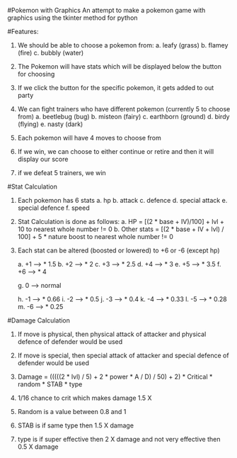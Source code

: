 #Pokemon with Graphics
An attempt to make a pokemon game with graphics using the tkinter method for python

#Features:
1. We should be able to choose a pokemon from:
	a. leafy (grass)
	b. flamey (fire)
	c. bubbly (water)

2. The Pokemon will have stats which will be displayed below the button for choosing

3. If we click the button for the specific pokemon, it gets added to out party

4. We can fight trainers who have different pokemon (currently 5 to choose from)
	a. beetlebug (bug)
	b. misteon (fairy)
	c. earthborn (ground)
	d. birdy (flying)
	e. nasty (dark)

5. Each pokemon will have 4 moves to choose from

6. If we win, we can choose to either continue or retire and then it will display our score

7. if we defeat 5 trainers, we win

#Stat Calculation
1. Each pokemon has 6 stats
	a. hp
	b. attack
	c. defence
	d. special attack
	e. special defence
	f. speed

2. Stat Calculation is done as follows:
	a. HP = [(2 * base + IV)/100] + lvl + 10 to nearest whole number != 0
	b. Other stats = [(2 * base + IV + lvl) / 100] + 5 * nature boost to nearest whole number != 0

3. Each stat can be altered (boosted or lowered) to +6 or -6 (except hp)

	a. +1 --> * 1.5
	b. +2 --> * 2
	c. +3 --> * 2.5
	d. +4 --> * 3
	e. +5 --> * 3.5
	f. +6 --> * 4

	g. 0 --> normal

	h. -1 --> * 0.66
	i. -2 --> * 0.5
	j. -3 --> * 0.4
	k. -4 --> * 0.33
	l. -5 --> * 0.28
	m. -6 --> * 0.25

#Damage Calculation
1. If move is physical, then physical attack of attacker and physical defence of defender would be used

2. If move is special, then special attack of attacker and special defence of defender would be used

3. Damage = (((((2 * lvl) / 5) + 2 * power * A / D) / 50) + 2) * Critical * random * STAB * type

4. 1/16 chance to crit which makes damage 1.5 X

5. Random is a value between 0.8 and 1

6. STAB is if same type then 1.5 X damage

7. type is if super effective then 2 X damage and not very effective then 0.5 X damage

